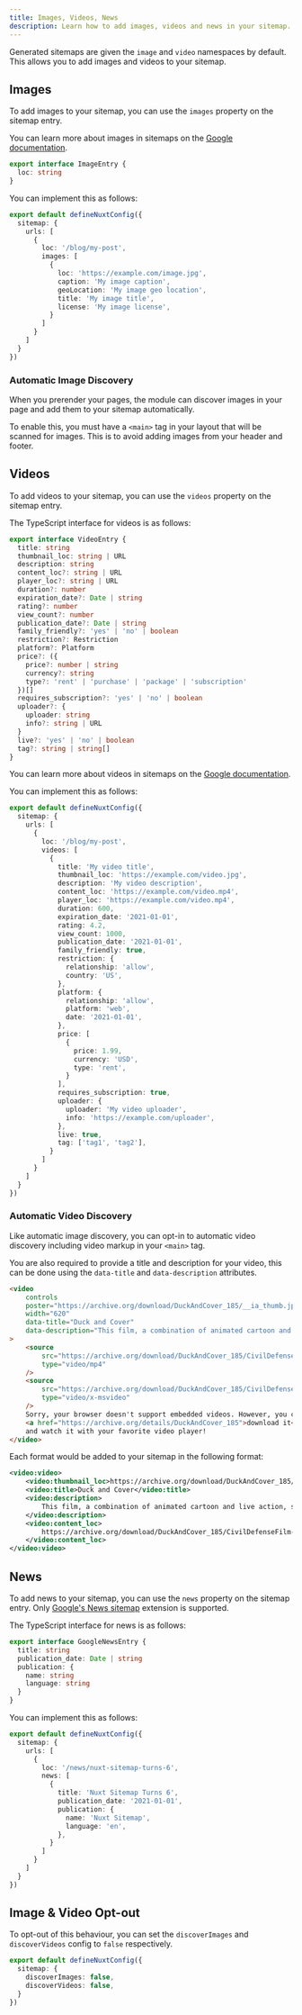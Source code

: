```yaml
---
title: Images, Videos, News
description: Learn how to add images, videos and news in your sitemap.
---
```


Generated sitemaps are given the `image` and `video` namespaces by default. This allows you to add images and videos to your sitemap.

## Images

To add images to your sitemap, you can use the `images` property on the sitemap entry.

You can learn more about images in sitemaps on the [Google documentation](https://developers.google.com/search/docs/advanced/sitemaps/image-sitemaps).

```ts
export interface ImageEntry {
  loc: string
}
```

You can implement this as follows:

```ts [nuxt.config.ts]
export default defineNuxtConfig({
  sitemap: {
    urls: [
      {
        loc: '/blog/my-post',
        images: [
          {
            loc: 'https://example.com/image.jpg',
            caption: 'My image caption',
            geoLocation: 'My image geo location',
            title: 'My image title',
            license: 'My image license',
          }
        ]
      }
    ]
  }
})
```

### Automatic Image Discovery

When you prerender your pages, the module can discover images in your page and add them to your sitemap automatically.

To enable this, you must have a `<main>` tag in your layout that will be scanned for images. This is to avoid adding images from your header and footer.

## Videos

To add videos to your sitemap, you can use the `videos` property on the sitemap entry.

The TypeScript interface for videos is as follows:

```ts
export interface VideoEntry {
  title: string
  thumbnail_loc: string | URL
  description: string
  content_loc?: string | URL
  player_loc?: string | URL
  duration?: number
  expiration_date?: Date | string
  rating?: number
  view_count?: number
  publication_date?: Date | string
  family_friendly?: 'yes' | 'no' | boolean
  restriction?: Restriction
  platform?: Platform
  price?: ({
    price?: number | string
    currency?: string
    type?: 'rent' | 'purchase' | 'package' | 'subscription'
  })[]
  requires_subscription?: 'yes' | 'no' | boolean
  uploader?: {
    uploader: string
    info?: string | URL
  }
  live?: 'yes' | 'no' | boolean
  tag?: string | string[]
}
```

You can learn more about videos in sitemaps on the [Google documentation](https://developers.google.com/search/docs/advanced/sitemaps/video-sitemaps).

You can implement this as follows:

```ts [nuxt.config.ts]
export default defineNuxtConfig({
  sitemap: {
    urls: [
      {
        loc: '/blog/my-post',
        videos: [
          {
            title: 'My video title',
            thumbnail_loc: 'https://example.com/video.jpg',
            description: 'My video description',
            content_loc: 'https://example.com/video.mp4',
            player_loc: 'https://example.com/video.mp4',
            duration: 600,
            expiration_date: '2021-01-01',
            rating: 4.2,
            view_count: 1000,
            publication_date: '2021-01-01',
            family_friendly: true,
            restriction: {
              relationship: 'allow',
              country: 'US',
            },
            platform: {
              relationship: 'allow',
              platform: 'web',
              date: '2021-01-01',
            },
            price: [
              {
                price: 1.99,
                currency: 'USD',
                type: 'rent',
              }
            ],
            requires_subscription: true,
            uploader: {
              uploader: 'My video uploader',
              info: 'https://example.com/uploader',
            },
            live: true,
            tag: ['tag1', 'tag2'],
          }
        ]
      }
    ]
  }
})
```

### Automatic Video Discovery

Like automatic image discovery, you can opt-in to automatic video discovery including video markup in your `<main>` tag.

You are also required to provide a title and description for your video, this can be done using the `data-title` and `data-description` attributes.

```html
<video
    controls
    poster="https://archive.org/download/DuckAndCover_185/__ia_thumb.jpg"
    width="620"
    data-title="Duck and Cover"
    data-description="This film, a combination of animated cartoon and live action, shows young children what to do in case of an atomic attack."
>
    <source
        src="https://archive.org/download/DuckAndCover_185/CivilDefenseFilm-DuckAndCoverColdWarNuclearPropaganda_512kb.mp4"
        type="video/mp4"
    />
    <source
        src="https://archive.org/download/DuckAndCover_185/CivilDefenseFilm-DuckAndCoverColdWarNuclearPropaganda.avi"
        type="video/x-msvideo"
    />
    Sorry, your browser doesn't support embedded videos. However, you can
    <a href="https://archive.org/details/DuckAndCover_185">download it</a>
    and watch it with your favorite video player!
</video>
```

Each format would be added to your sitemap in the following format:

```xml
<video:video>
    <video:thumbnail_loc>https://archive.org/download/DuckAndCover_185/__ia_thumb.jpg</video:thumbnail_loc>
    <video:title>Duck and Cover</video:title>
    <video:description>
        This film, a combination of animated cartoon and live action, shows young children what to do in case of an atomic attack.
    </video:description>
    <video:content_loc>
        https://archive.org/download/DuckAndCover_185/CivilDefenseFilm-DuckAndCoverColdWarNuclearPropaganda_512kb.mp4
    </video:content_loc>
</video:video>
```

## News

To add news to your sitemap, you can use the `news` property on the sitemap entry. Only [Google's News sitemap](https://developers.google.com/search/docs/crawling-indexing/sitemaps/news-sitemap) extension is supported.

The TypeScript interface for news is as follows:

```ts
export interface GoogleNewsEntry {
  title: string
  publication_date: Date | string
  publication: {
    name: string
    language: string
  }
}
```

You can implement this as follows:

```ts [nuxt.config.ts]
export default defineNuxtConfig({
  sitemap: {
    urls: [
      {
        loc: '/news/nuxt-sitemap-turns-6',
        news: [
          {
            title: 'Nuxt Sitemap Turns 6',
            publication_date: '2021-01-01',
            publication: {
              name: 'Nuxt Sitemap',
              language: 'en',
            },
          }
        ]
      }
    ]
  }
})
```

## Image & Video Opt-out

To opt-out of this behaviour, you can set the `discoverImages` and `discoverVideos` config to `false` respectively.

```ts [nuxt.config.ts]
export default defineNuxtConfig({
  sitemap: {
    discoverImages: false,
    discoverVideos: false,
  }
})
```

